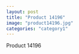 ```yaml
---
layout: post
title: "Product 14196"
image: "product14196.jpg"
categories: "category1"
---
```

Product 14196
